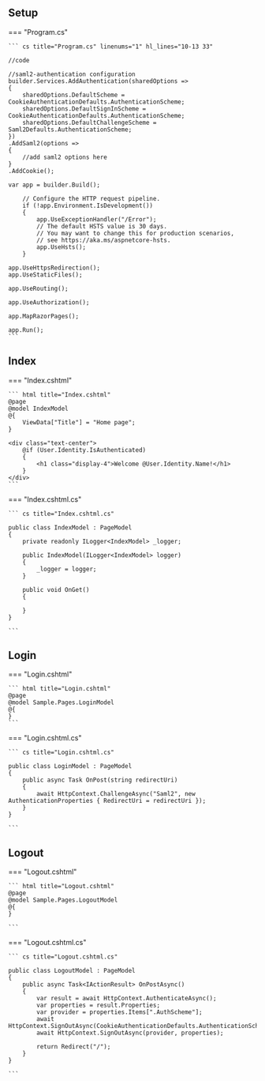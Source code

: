 ## Setup 

=== "Program.cs"

    ``` cs title="Program.cs" linenums="1" hl_lines="10-13 33"
    
    //code

    //saml2-authentication configuration
    builder.Services.AddAuthentication(sharedOptions =>
    {
        sharedOptions.DefaultScheme = CookieAuthenticationDefaults.AuthenticationScheme;
        sharedOptions.DefaultSignInScheme = CookieAuthenticationDefaults.AuthenticationScheme;
        sharedOptions.DefaultChallengeScheme = Saml2Defaults.AuthenticationScheme;
    })
    .AddSaml2(options =>
    {
        //add saml2 options here
    }
    .AddCookie();
    
    var app = builder.Build();

        // Configure the HTTP request pipeline.
        if (!app.Environment.IsDevelopment())
        {
            app.UseExceptionHandler("/Error");
            // The default HSTS value is 30 days. 
            // You may want to change this for production scenarios, 
            // see https://aka.ms/aspnetcore-hsts.
            app.UseHsts();
        }

    app.UseHttpsRedirection();
    app.UseStaticFiles();

    app.UseRouting();

    app.UseAuthorization();

    app.MapRazorPages();

    app.Run();
    ```

## Index

=== "Index.cshtml"

    ``` html title="Index.cshtml"
    @page
    @model IndexModel
    @{
        ViewData["Title"] = "Home page";
    }

    <div class="text-center">
        @if (User.Identity.IsAuthenticated)
        {
            <h1 class="display-4">Welcome @User.Identity.Name!</h1>
        }
    </div>
    ```

=== "Index.cshtml.cs"

    ``` cs title="Index.cshtml.cs"

    public class IndexModel : PageModel
    {
        private readonly ILogger<IndexModel> _logger;

        public IndexModel(ILogger<IndexModel> logger)
        {
            _logger = logger;
        }

        public void OnGet()
        {

        }
    }

    ```

## Login 

=== "Login.cshtml"

    ``` html title="Login.cshtml"
    @page
    @model Sample.Pages.LoginModel
    @{
    }
    ```

=== "Login.cshtml.cs"

    ``` cs title="Login.cshtml.cs"

    public class LoginModel : PageModel
    {
        public async Task OnPost(string redirectUri)
        {
            await HttpContext.ChallengeAsync("Saml2", new AuthenticationProperties { RedirectUri = redirectUri });
        }
    }

    ```

## Logout

=== "Logout.cshtml"

    ``` html title="Logout.cshtml"
    @page
    @model Sample.Pages.LogoutModel
    @{
    }
 
    ```

=== "Logout.cshtml.cs"

    ``` cs title="Logout.cshtml.cs"

    public class LogoutModel : PageModel
    {
        public async Task<IActionResult> OnPostAsync()
        {
            var result = await HttpContext.AuthenticateAsync();
            var properties = result.Properties;
            var provider = properties.Items[".AuthScheme"];
            await HttpContext.SignOutAsync(CookieAuthenticationDefaults.AuthenticationScheme);
            await HttpContext.SignOutAsync(provider, properties);

            return Redirect("/");
        }
    }

    ```